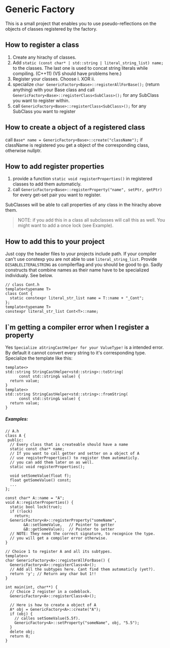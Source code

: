 # Generic Factory

This is a small project that enables you to use pseudo-reflections on the objects of classes registered by the factory.

## How to register a class
1.  Create any hirachy of classes.
2.  Add `static (const char* | std::string | literal_string_list) name;` to the classes. The last one is used to concat string literals while compiling. (C++11) (VS should have problems here.)
3.  Register your classes. Choose i. XOR ii.
  1. specialize `char GenericFactory<Base>::registerAllForBase();` (return anything) with your Base class and call  `GenericFactory<Base>::registerClass<SubClass>();` for any SubClass you want to register within.
  2. call `GenericFactory<Base>::registerClass<SubClass>();` for any SubClass you want to register

## How to create a object of a registered class
call `Base* name = GenericFactory<Base>::create("className");` if className is registered you get a object of the corresponding class, otherwise nullptr.

## How to add register properties
1.  provide a function `static void registerProperties()` in registered classes to add them automaticly.
2.  call `GenericFactory<Base>::registerProperty("name", setPtr, getPtr)` for every get-set pair you want to register.

SubClasses will be able to call properties of any class in the hirachy above them.

> NOTE: if you add this in a class all subclasses will call this as well. You might want to add a once lock (see Example).

## How to add this to your project
Just copy the header files to your projects include path. If your compiler can't use constexp you are not able to use `literal_string_list`. Provide `DISABLELITERALSTRING` as compilerflag and you should be good to go. Sadly constructs that combine names as their name have to be specialized individualy. See below.
```
// class Cont.h
template<typename T>
class Cont {
  static constexpr literal_str_list name = T::name + "_Cont";
};
template<typename T>
constexpr literal_str_list Cont<T>::name;
```

## I`m getting a compiler error when I register a property
Yes `Specialize aStringCastHelper for your ValueType!` is a intended error. By default it cannot convert every
string to it's corresponding type.
Specialize the template like this:
```
template<>
std::string StringCastHelper<std::string>::toString(
      const std::string& value) {
  return value;
}
template<>
std::string StringCastHelper<std::string>::fromString(
      const std::string& value) {
  return value;
} 
```

##### Examples:

```
// A.h
class A {
 public:
  // Every class that is createable should have a name
  static const char* name;
  // If you want to call getter and setter on a object of A
  // use registerProperties() to register them automaticly.
  // you can add them later on as well.
  static void registerProperties();
  
  void setSomeValue(float f);
  float getSomeValue() const;
  ...
};

const char* A::name = "A";
void A::registerProperties() {
  static bool lock(true);
  if (!lock)
    return;
  GenericFactory<A>::registerProperty("someName",
        &A::setSomeValue,   // Pointer to getter
        &B::getSomeValue);  // Pointer to setter
  // NOTE: They need the correct signature, to recognice the type.
  // you will get a compiler error otherwise.
}

// Choice 1 to register A and all its subtypes.
template<>
char GenericFactory<A>::registerAllForBase() {
  GenericFactory<A>::registerClass<A>();
  // Add all the subtypes here. Cant find them automaticly (yet?).
  return 'y'; // Return any char but 1!!
}

int main(int, char**) {
  // Choice 2 register in a codeblock.
  GenericFactory<A>::registerClass<A>();
  
  // Here is how to create a object of A
  A* obj = GenericFactory<A>::create("A");
  if (obj) {
    // calles setSomeValue(5.5f).
    GenericFactory<A>::setProperty("someName", obj, "5.5");
  }
  delete obj;
  return 0;
}
```
